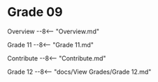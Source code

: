 # Grade 09

Overview
--8<-- "Overview.md"

Grade 11
--8<-- "Grade 11.md"

Contribute
--8<-- "Contribute.md"

Grade 12
--8<-- "docs/View Grades/Grade 12.md"
